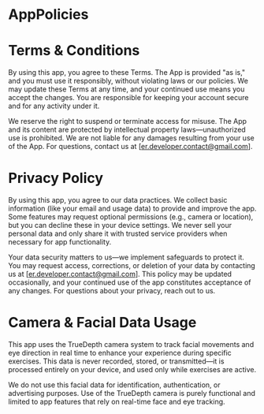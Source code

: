 # AppPolicies

# **Terms & Conditions**

By using this app, you agree to these Terms. The App is provided "as is," and you must use it responsibly, without violating laws or our policies. We may update these Terms at any time, and your continued use means you accept the changes. You are responsible for keeping your account secure and for any activity under it.

We reserve the right to suspend or terminate access for misuse. The App and its content are protected by intellectual property laws—unauthorized use is prohibited. We are not liable for any damages resulting from your use of the App. For questions, contact us at [er.developer.contact@gmail.com].


# **Privacy Policy**

By using this app, you agree to our data practices. We collect basic information (like your email and usage data) to provide and improve the app. Some features may request optional permissions (e.g., camera or location), but you can decline these in your device settings. We never sell your personal data and only share it with trusted service providers when necessary for app functionality.

Your data security matters to us—we implement safeguards to protect it. You may request access, corrections, or deletion of your data by contacting us at [er.developer.contact@gmail.com]. This policy may be updated occasionally, and your continued use of the app constitutes acceptance of any changes. For questions about your privacy, reach out to us.

# **Camera & Facial Data Usage**

This app uses the TrueDepth camera system to track facial movements and eye direction in real time to enhance your experience during specific exercises.
This data is never recorded, stored, or transmitted—it is processed entirely on your device, and used only while exercises are active.

We do not use this facial data for identification, authentication, or advertising purposes. Use of the TrueDepth camera is purely functional and limited to app features that rely on real-time face and eye tracking.
